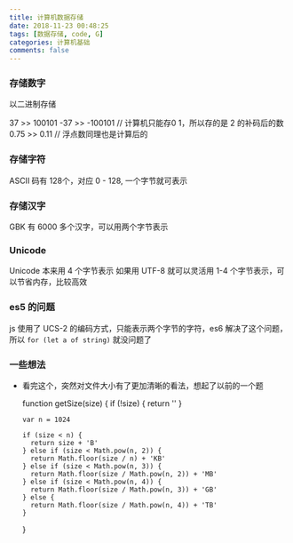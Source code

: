 ```yaml
---
title: 计算机数据存储
date: 2018-11-23 00:48:25
tags: [数据存储, code, G]
categories: 计算机基础
comments: false
---
```


### 存储数字

以二进制存储

  37 >> 100101
  -37 >> -100101 // 计算机只能存0 1，所以存的是 2 的补码后的数
  0.75 >> 0.11  // 浮点数同理也是计算后的

### 存储字符

ASCII 码有 128个，对应 0 - 128, 一个字节就可表示

### 存储汉字

GBK 有 6000 多个汉字，可以用两个字节表示

### Unicode 

Unicode 本来用 4 个字节表示
如果用 UTF-8 就可以灵活用 1-4 个字节表示，可以节省内存，比较高效

### es5 的问题

js 使用了 UCS-2 的编码方式，只能表示两个字节的字符，es6 解决了这个问题，所以 `for (let a of string)` 就没问题了

### 一些想法

- 看完这个，突然对文件大小有了更加清晰的看法，想起了以前的一个题


    function getSize(size) {
      if (!size) {
        return ''
      }
    
      var n = 1024
    
      if (size < n) {
        return size + 'B'
      } else if (size < Math.pow(n, 2)) {
        return Math.floor(size / n) + 'KB'
      } else if (size < Math.pow(n, 3)) {
        return Math.floor(size / Math.pow(n, 2)) + 'MB'
      } else if (size < Math.pow(n, 4)) {
        return Math.floor(size / Math.pow(n, 3)) + 'GB'
      } else {
        return Math.floor(size / Math.pow(n, 4)) + 'TB'
      }
    }

